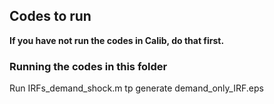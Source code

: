 ## Codes to run
**If you have not run the codes in Calib, do that first.** 

### Running the codes in this folder
Run IRFs_demand_shock.m tp generate demand_only_IRF.eps